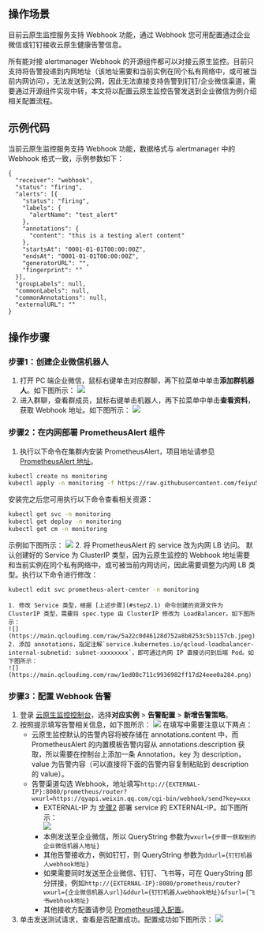 ## 操作场景


目前云原生监控服务支持 Webhook 功能，通过 Webhook 您可用配置通过企业微信或钉钉接收云原生健康告警信息。

所有能对接 alertmanager Webhook 的开源组件都可以对接云原生监控。目前只支持将告警投递到内网地址（该地址需要和当前实例在同个私有网络中，或可被当前内网访问），无法发送到公网，因此无法直接支持告警到钉钉/企业微信渠道，需要通过开源组件实现中转，本文将以配置云原生监控告警发送到企业微信为例介绍相关配置流程。

## 示例代码


当前云原生监控服务支持 Webhook 功能，数据格式与 alertmanager 中的 Webhook 格式一致，示例参数如下：
```
{
  "receiver": "webhook",
  "status": "firing",
  "alerts": [{
    "status": "firing",
    "labels": {
      "alertName": "test_alert"
    },
    "annotations": {
      "content": "this is a testing alert content"
    },
    "startsAt": "0001-01-01T00:00:00Z",
    "endsAt": "0001-01-01T00:00:00Z",
    "generatorURL": "",
    "fingerprint": ""
  }],
  "groupLabels": null,
  "commonLabels": null,
  "commonAnnotations": null,
  "externalURL": ""
}
```




## 操作步骤

### 步骤1：创建企业微信机器人

1. 打开 PC 端企业微信，鼠标右键单击对应群聊，再下拉菜单中单击**添加群机器人**。如下图所示：
![](https://main.qcloudimg.com/raw/88bb689202b4de4a221f12a6a0faeb2f.jpg)
2. 进入群聊，查看群成员，鼠标右键单击机器人，再下拉菜单中单击**查看资料**，获取 Webhook 地址。如下图所示：
![](https://main.qcloudimg.com/raw/e365ff2e8ed1f53adb18638dbfffb6a5.jpeg)


### 步骤2：在内网部署 PrometheusAlert 组件[](id:step2)

1. 执行以下命令在集群内安装 PrometheusAlert，项目地址请参见 [PrometheusAlert 地址](https://github.com/feiyu563/PrometheusAlert)。[](id:step2.1)
```sh
kubectl create ns monitoring
kubectl apply -n monitoring -f https://raw.githubusercontent.com/feiyu563/PrometheusAlert/master/example/kubernetes/PrometheusAlert-Deployment.yaml   
```
安装完之后您可用执行以下命令查看相关资源：
```sh
kubectl get svc -n monitoring
kubectl get deploy -n monitoring
kubectl get cm -n monitoring
```
示例如下图所示：
![](https://main.qcloudimg.com/raw/bd9cc156aa43b3f79256de7b2041f8ea.jpeg)
2. 将 PrometheusAlert 的 service 改为内网 LB 访问。
默认创建好的 Service 为 ClusterIP 类型，因为云原生监控的 Webhook 地址需要和当前实例在同个私有网络中，或可被当前内网访问，因此需要调整为内网 LB 类型。执行以下命令进行修改：
```sh
kubectl edit svc prometheus-alert-center -n monitoring
```
	1. 修改 Service 类型，根据 [上述步骤](#step2.1) 命令创建的资源文件为 ClusterIP 类型，需要将 spec.type 由 ClusterIP 修改为 LoadBalancer。如下图所示：
	![](https://main.qcloudimg.com/raw/5a22c0d46128d752a8b8253c5b1157cb.jpeg)
	2. 添加 annotations，指定注解`service.kubernetes.io/qcloud-loadbalancer-internal-subnetid: subnet-xxxxxxxx`，即可通过内网 IP 直接访问到后端 Pod。如下图所示：
	![](https://main.qcloudimg.com/raw/1ed08c711c9936982ff17d24eee0a284.png)


### 步骤3：配置 Webhook 告警

1. 登录 [云原生监控控制台](https://console.cloud.tencent.com/tke2/prometheus/list?rid=1)，选择**对应实例** > **告警配置** > **新增告警策略**。
2. 按照提示填写告警相关信息，如下图所示：
![](https://main.qcloudimg.com/raw/8b850b1849862a6e8c610dd7315e3922.jpeg)
在填写中需要注意以下两点：
    - 云原生监控默认的告警内容将被存储在 annotations.content 中，而 PrometheusAlert 的内置模板告警内容从 annotations.description 获取，所以需要在控制台上添加一条 Annotation，key 为 description，value 为告警内容（可以直接将下面的告警内容复制粘贴到 description 的 value）。
    - 告警渠道勾选 Webhook，地址填写`http://{EXTERNAL-IP}:8080/prometheus/router?wxurl=https://qyapi.weixin.qq.com/cgi-bin/webhook/send?key=xxx`
        - EXTERNAL-IP 为 [步骤2](#step2) 部署 service 的 EXTERNAL-IP。如下图所示：		
			![](https://main.qcloudimg.com/raw/1bfb5813b05aa0ef594fa374ab482d08.jpeg)
        - 本例发送至企业微信，所以 QueryString 参数为`wxurl={步骤一获取到的企业微信机器人地址}`
        - 其他告警接收方，例如钉钉，则 QueryString 参数为`ddurl={钉钉机器人webhook地址}`
        - 如果需要同时发送至企业微信、钉钉、飞书等，可在 QueryString 部分拼接，例如`http://{EXTERNAL-IP}:8080/prometheus/router?wxurl={企业微信机器人url}&ddurl={钉钉机器人webhook地址}&fsurl={飞书webhook地址}`
        - 其他接收方配置请参见 [Prometheus接入配置](https://github.com/feiyu563/PrometheusAlert/blob/master/doc/readme/prometheus.md)。
3. 单击发送测试请求，查看是否配置成功。配置成功如下图所示：
![](https://main.qcloudimg.com/raw/7cda5d0b2ca51c3581c33ee36034aba1.jpg)
